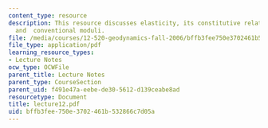 ```yaml
---
content_type: resource
description: This resource discusses elasticity, its constitutive relations, tensors,
  and  conventional moduli.
file: /media/courses/12-520-geodynamics-fall-2006/bffb3fee750e3702461b532866c7d05a_lecture12.pdf
file_type: application/pdf
learning_resource_types:
- Lecture Notes
ocw_type: OCWFile
parent_title: Lecture Notes
parent_type: CourseSection
parent_uid: f491e47a-eebe-de30-5612-d139ceabe8ad
resourcetype: Document
title: lecture12.pdf
uid: bffb3fee-750e-3702-461b-532866c7d05a
---
```

